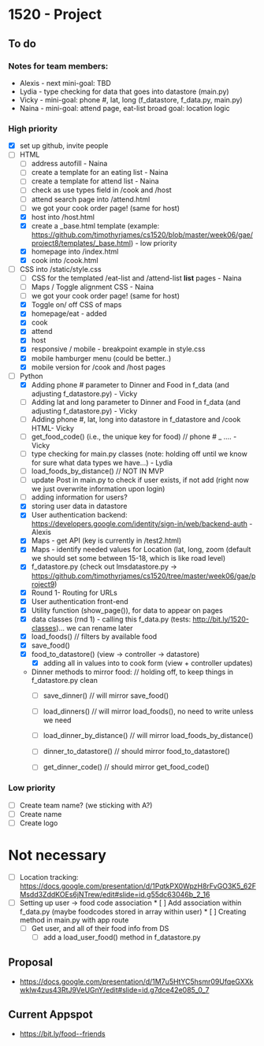 # 1520 - Project

## To do

### Notes for team members:
* Alexis - next mini-goal: TBD
* Lydia - type checking for data that goes into datastore (main.py)
* Vicky - mini-goal: phone #, lat, long (f_datastore, f_data.py, main.py)
* Naina - mini-goal: attend page, eat-list broad goal: location logic

### High priority
* [x] set up github, invite people 
* [ ] HTML 
  * [ ] address autofill - Naina
  * [ ] create a template for an eating list - Naina
  * [ ] create a template for attend list - Naina
  * [ ] check as use types field in /cook and /host
  * [ ] attend search page into /attend.html
  * [ ] we got your cook order page! (same for host)
  * [x] host into /host.html
  * [x] create a _base.html template (example: https://github.com/timothyrjames/cs1520/blob/master/week06/gae/project8/templates/_base.html) - low priority
  * [x] homepage into /index.html
  * [x] cook into /cook.html
  
* [ ] CSS into /static/style.css
  * [ ] CSS for the templated /eat-list and /attend-list **list** pages - Naina
  * [ ] Maps / Toggle alignment CSS - Naina
  * [ ] we got your cook order page! (same for host)
  * [x] Toggle on/ off CSS of maps
  * [x] homepage/eat - added
  * [x] cook
  * [x] attend
  * [x] host
  * [x] responsive / mobile - breakpoint example in style.css
  * [x] mobile hamburger menu (could be better..)
  * [x] mobile version for /cook and /host pages
  
* [ ] Python
  * [X] Adding phone # parameter to Dinner and Food in f_data (and adjusting f_datastore.py) - Vicky
  * [ ] Adding lat and long parameter to Dinner and Food in f_data (and adjusting f_datastore.py) - Vicky
  * [ ] Adding phone #, lat, long into datastore in f_datastore and /cook HTML- Vicky
  * [ ] get_food_code() (i.e., the unique key for food) // phone # _ .... - Vicky
  * [ ] type checking for main.py classes (note: holding off until we know for sure what data types we have...) - Lydia
  * [ ] load_foods_by_distance() // NOT IN MVP
  * [ ] update Post in main.py to check if user exists, if not add (right now we just overwrite information upon login)
  * [ ] adding information for users?
  * [x] storing user data in datastore 
  * [x] User authentication backend: https://developers.google.com/identity/sign-in/web/backend-auth - Alexis
  * [x] Maps - get API (key is currently in /test2.html)
  * [x] Maps - identify needed values for Location (lat, long, zoom (default we should set some between 15-18, which is like road level)
  * [x] f_datastore.py (check out lmsdatastore.py -> https://github.com/timothyrjames/cs1520/tree/master/week06/gae/project9)
  * [x] Round 1- Routing for URLs
  * [x] User authentication front-end
  * [x] Utility function (show_page()),  for data to appear on pages
  * [x] data classes (rnd 1) - calling this f_data.py (tests: http://bit.ly/1520-classes)... we can rename later
  * [x] load_foods() // filters by available food
  * [x] save_food()
  * [x] food_to_datastore() (view -> controller -> datastore)
  	* [x] adding all in values into to cook form (view + controller updates)
  * Dinner methods to mirror food: // holding off, to keep things in f_datastore.py clean
 	 * [ ] save_dinner() // will mirror save_food()
 	 * [ ] load_dinners() // will mirror load_foods(), no need to write unless we need
 	 * [ ] load_dinner_by_distance() // will mirror load_foods_by_distance()
 	 * [ ] dinner_to_datastore() // should mirror food_to_datastore()
 	 * [ ] get_dinner_code() // should mirror get_food_code()


### Low priority
* [ ] Create team name? (we sticking with A?)
* [ ] Create name
* [ ] Create logo 

# Not necessary
  * [ ] Location tracking: https://docs.google.com/presentation/d/1PqtkPX0WpzH8rFvGO3K5_62FMsdd3ZddKOEs6jNTrew/edit#slide=id.g55dc63046b_2_16
  * [ ] Setting up user -> food code association 
    	* [ ] Add association within f_data.py (maybe foodcodes stored in array within user)
    	* [ ] Creating method in main.py with app route
   	* [ ] Get user, and all of their food info from DS
    	* [ ] add a load_user_food() method in f_datastore.py
	
## Proposal
* https://docs.google.com/presentation/d/1M7u5HtYC5hsmr09UfqeGXXkwklw4zus43RtJ9VeUGnY/edit#slide=id.g7dce42e085_0_7

## Current Appspot
* https://bit.ly/food--friends
